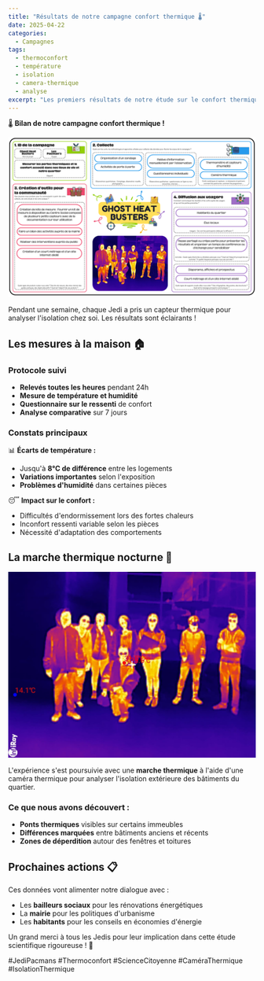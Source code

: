 ```yaml
---
title: "Résultats de notre campagne confort thermique 🌡️"
date: 2025-04-22
categories:
  - Campagnes
tags:
  - thermoconfort
  - température
  - isolation
  - camera-thermique
  - analyse
excerpt: "Les premiers résultats de notre étude sur le confort thermique révèlent des écarts importants dans l'isolation des bâtiments du quartier."
---
```


🌡️ **Bilan de notre campagne confort thermique !**

![Fiche Campagne Thermoconfort](/Images/Fiche_Campagne_Thermoconfort.png)

Pendant une semaine, chaque Jedi a pris un capteur thermique pour analyser l'isolation chez soi. Les résultats sont éclairants !

## Les mesures à la maison 🏠

### Protocole suivi
- **Relevés toutes les heures** pendant 24h
- **Mesure de température et humidité**
- **Questionnaire sur le ressenti** de confort
- **Analyse comparative** sur 7 jours

### Constats principaux
📊 **Écarts de température :**
- Jusqu'à **8°C de différence** entre les logements
- **Variations importantes** selon l'exposition
- **Problèmes d'humidité** dans certaines pièces

😴 **Impact sur le confort :**
- Difficultés d'endormissement lors des fortes chaleurs
- Inconfort ressenti variable selon les pièces
- Nécessité d'adaptation des comportements

## La marche thermique nocturne 🌙

![Marche thermique](/Images/photo_marche_thermique.jpeg)

L'expérience s'est poursuivie avec une **marche thermique** à l'aide d'une caméra thermique pour analyser l'isolation extérieure des bâtiments du quartier.

### Ce que nous avons découvert :
- **Ponts thermiques** visibles sur certains immeubles
- **Différences marquées** entre bâtiments anciens et récents
- **Zones de déperdition** autour des fenêtres et toitures

## Prochaines actions 📋

Ces données vont alimenter notre dialogue avec :
- Les **bailleurs sociaux** pour les rénovations énergétiques
- La **mairie** pour les politiques d'urbanisme
- Les **habitants** pour les conseils en économies d'énergie

Un grand merci à tous les Jedis pour leur implication dans cette étude scientifique rigoureuse ! 🔬

#JediPacmans #Thermoconfort #ScienceCitoyenne #CaméraThermique #IsolationThermique